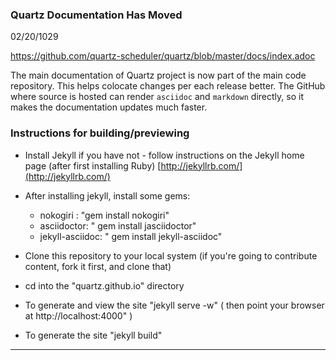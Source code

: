 ### Quartz Documentation Has Moved

02/20/1029

https://github.com/quartz-scheduler/quartz/blob/master/docs/index.adoc

The main documentation of Quartz project is now part of the main code repository. This helps
colocate changes per each release better. The GitHub where source is hosted can render `asciidoc`
and `markdown` directly, so it makes the documentation updates much faster.

### Instructions for building/previewing

* Install Jekyll if you have not - follow instructions on the Jekyll home page (after first installing Ruby)
[http://jekyllrb.com/](http://jekyllrb.com/)

* After installing jekyll, install some gems:
  * nokogiri : "gem install nokogiri"
  * asciidoctor: " gem install jasciidoctor"
  * jekyll-asciidoc: " gem install jekyll-asciidoc"

* Clone this repository to your local system (if you're going to contribute content, fork it first, and clone that)
* cd into the "quartz.github.io" directory



* To generate and view the site "jekyll serve -w"   ( then point your browser at http://localhost:4000" )
* To generate the site "jekyll build"  

---
